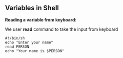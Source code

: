 ## Variables in Shell

**Reading a variable from keyboard:**

We user **read** command to take the input from keyboard

```
#!/bin/sh
echo "Enter your name"
read PERSON
echo "Your name is $PERSON"
```
